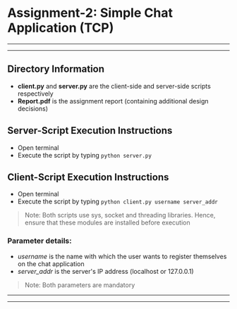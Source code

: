 # Assignment-2: Simple Chat Application (TCP)  
---
---
## Directory Information
- **client.py** and **server.py** are the client-side and server-side scripts respectively
- **Report.pdf** is the assignment report (containing additional design decisions)

## Server-Script Execution Instructions  
- Open terminal    
- Execute the script by typing ```python server.py```

## Client-Script Execution Instructions
- Open terminal
- Execute the script by typing ```python client.py username server_addr```

> Note: Both scripts use sys, socket and threading libraries. Hence, ensure that these modules are installed before execution  

### Parameter details:  
- *username* is the name with which the user wants to register themselves on the chat application
- *server_addr* is the server's IP address (localhost or 127.0.0.1)
> Note: Both parameters are mandatory
---
---
